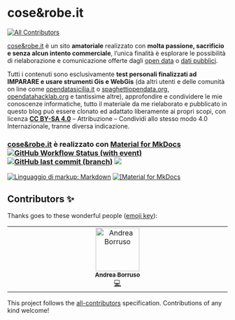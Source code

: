 # cose&robe.it
<!-- ALL-CONTRIBUTORS-BADGE:START - Do not remove or modify this section -->
[![All Contributors](https://img.shields.io/badge/all_contributors-1-orange.svg?style=flat-square)](#contributors-)
<!-- ALL-CONTRIBUTORS-BADGE:END -->
[cose&robe.it](https://coseerobe.it/) è un sito **amatoriale** realizzato con **molta passione, sacrificio e senza alcun intento commerciale**, l’unica finalità è esplorare le possibilità di rielaborazione e comunicazione offerte dagli [open data](https://it.wikipedia.org/wiki/Dati_aperti) o [dati pubblici](https://medium.com/open-data-stories/non-open-data-ma-dati-pubblici-la-metafora-dellacqua-b09ff1c24fe3).

Tutti i contenuti sono esclusivamente **test personali finalizzati ad IMPARARE e usare strumenti Gis e WebGis** (da altri utenti e delle comunità on line come [opendatasicilia.it](http://opendatasicilia.it/) o [spaghettiopendata.org,](http://www.spaghettiopendata.org/) [opendatahacklab.org](http://opendatahacklab.org/site/) e tantissime altre), approfondire e condividere le mie conoscenze informatiche, tutto il materiale da me rielaborato e pubblicato in questo blog può essere clonato ed adattato liberamente ai propri scopi, con licenza **[CC BY-SA 4.0](https://creativecommons.org/licenses/by/4.0/deed.it)** – Attribuzione – Condividi allo stesso modo 4.0 Internazionale, tranne diversa indicazione.

### [cose&robe.it](https://coseerobe.it/) è realizzato con [Material for MkDocs](https://squidfunk.github.io/mkdocs-material/) [![GitHub Workflow Status (with event)](https://img.shields.io/github/actions/workflow/status/coseerobe/coseerobe/gh-deploy.yml?label=Github%20Pages)](https://coseerobe.it/) [![GitHub last commit (branch)](https://img.shields.io/github/last-commit/coseerobe/coseerobe/main?label=Ultimo%20aggiornamento)](https://coseerobe.it/) ![](https://img.shields.io/github/license/coseerobe/coseerobe)


<a href="https://www.mkdocs.org/" target="_black"> 
<img src="https://img.shields.io/static/v1?label=Linguaggio%20di%20markup&message=Markdown&color=ff0000&logo=Markdown&logoColor=ff0000&style=for-the-badge" title="Linguaggio di markup: Markdown"></a>

<a href="https://squidfunk.github.io/mkdocs-material/" target="_black"> 
 <img src="https://img.shields.io/static/v1?label=Template%20di%20MkDocs&message=Material for MkDocs&color=ff0000&logo=Markdown&logoColor=ff0000&style=for-the-badge" title="[Material for MkDocs"> 
</a>


## Contributors ✨

Thanks goes to these wonderful people ([emoji key](https://allcontributors.org/docs/en/emoji-key)):

<!-- ALL-CONTRIBUTORS-LIST:START - Do not remove or modify this section -->
<!-- prettier-ignore-start -->
<!-- markdownlint-disable -->
<table>
  <tbody>
    <tr>
      <td align="center" valign="top" width="14.28%"><a href="https://medium.com/@aborruso"><img src="https://avatars.githubusercontent.com/u/30607?v=4?s=100" width="100px;" alt="Andrea Borruso"/><br /><sub><b>Andrea Borruso</b></sub></a><br /><a href="https://github.com/coseerobe/coseerobe/commits?author=aborruso" title="Code">💻</a></td>
    </tr>
  </tbody>
</table>

<!-- markdownlint-restore -->
<!-- prettier-ignore-end -->

<!-- ALL-CONTRIBUTORS-LIST:END -->

This project follows the [all-contributors](https://github.com/all-contributors/all-contributors) specification. Contributions of any kind welcome!
